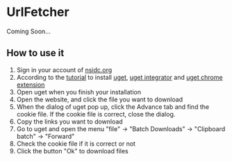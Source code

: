 # UrlFetcher


Coming Soon...


## How to use it

1. Sign in your account of [nsidc.org](https://nsidc.org)
2. According to the [tutorial](https://github.com/ugetdm/uget-integrator/wiki/Installation) to install [uget](https://github.com/ugetdm/uget-windows-installer/releases), [uget integrator](https://github.com/ugetdm/uget-integrator/releases) and [uget chrome extension](https://chrome.google.com/webstore/detail/uget-integration/efjgjleilhflffpbnkaofpmdnajdpepi?hl=en)
3. Open uget when you finish your installation
4. Open the website, and click the file you want to download
5. When the dialog of uget pop up, click the Advance tab and find the cookie file. If the cookie file is correct, close the dialog.
6. Copy the links you want to download
7. Go to uget and open the menu "file" -> "Batch Downloads" -> "Clipboard batch" -> "Forward"
8. Check the cookie file if it is correct or not
9. Click the button "Ok" to download files
